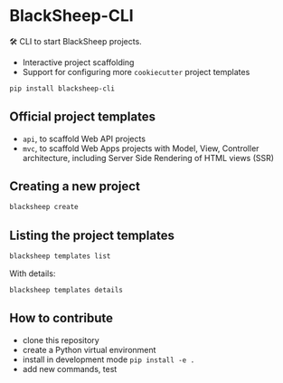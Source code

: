 # BlackSheep-CLI
🛠️ CLI to start BlackSheep projects.

- Interactive project scaffolding
- Support for configuring more `cookiecutter` project templates

```bash
pip install blacksheep-cli
```

## Official project templates

- `api`, to scaffold Web API projects
- `mvc`, to scaffold Web Apps projects with Model, View, Controller
   architecture, including Server Side Rendering of HTML views (SSR)

## Creating a new project

```bash
blacksheep create
```

## Listing the project templates

```bash
blacksheep templates list
```

With details:

```bash
blacksheep templates details
```

## How to contribute

- clone this repository
- create a Python virtual environment
- install in development mode `pip install -e .`
- add new commands, test
